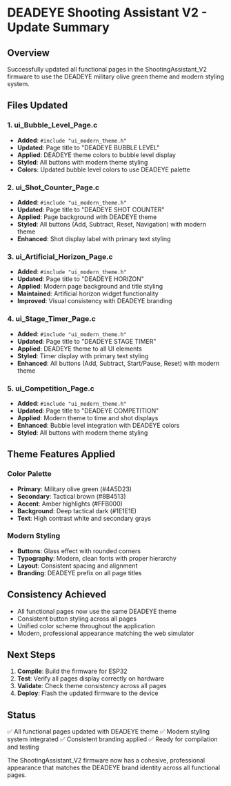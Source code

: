 # DEADEYE Shooting Assistant V2 - Update Summary

## Overview
Successfully updated all functional pages in the ShootingAssistant_V2 firmware to use the DEADEYE military olive green theme and modern styling system.

## Files Updated

### 1. ui_Bubble_Level_Page.c
- **Added**: `#include "ui_modern_theme.h"`
- **Updated**: Page title to "DEADEYE BUBBLE LEVEL"
- **Applied**: DEADEYE theme colors to bubble level display
- **Styled**: All buttons with modern theme styling
- **Colors**: Updated bubble level colors to use DEADEYE palette

### 2. ui_Shot_Counter_Page.c
- **Added**: `#include "ui_modern_theme.h"`
- **Updated**: Page title to "DEADEYE SHOT COUNTER"
- **Applied**: Page background with DEADEYE theme
- **Styled**: All buttons (Add, Subtract, Reset, Navigation) with modern theme
- **Enhanced**: Shot display label with primary text styling

### 3. ui_Artificial_Horizon_Page.c
- **Added**: `#include "ui_modern_theme.h"`
- **Updated**: Page title to "DEADEYE HORIZON"
- **Applied**: Modern page background and title styling
- **Maintained**: Artificial horizon widget functionality
- **Improved**: Visual consistency with DEADEYE branding

### 4. ui_Stage_Timer_Page.c
- **Added**: `#include "ui_modern_theme.h"`
- **Updated**: Page title to "DEADEYE STAGE TIMER"
- **Applied**: DEADEYE theme to all UI elements
- **Styled**: Timer display with primary text styling
- **Enhanced**: All buttons (Add, Subtract, Start/Pause, Reset) with modern theme

### 5. ui_Competition_Page.c
- **Added**: `#include "ui_modern_theme.h"`
- **Updated**: Page title to "DEADEYE COMPETITION"
- **Applied**: Modern theme to time and shot displays
- **Enhanced**: Bubble level integration with DEADEYE colors
- **Styled**: All buttons with modern theme styling

## Theme Features Applied

### Color Palette
- **Primary**: Military olive green (#4A5D23)
- **Secondary**: Tactical brown (#8B4513)
- **Accent**: Amber highlights (#FFB000)
- **Background**: Deep tactical dark (#1E1E1E)
- **Text**: High contrast white and secondary grays

### Modern Styling
- **Buttons**: Glass effect with rounded corners
- **Typography**: Modern, clean fonts with proper hierarchy
- **Layout**: Consistent spacing and alignment
- **Branding**: DEADEYE prefix on all page titles

## Consistency Achieved
- All functional pages now use the same DEADEYE theme
- Consistent button styling across all pages
- Unified color scheme throughout the application
- Modern, professional appearance matching the web simulator

## Next Steps
1. **Compile**: Build the firmware for ESP32
2. **Test**: Verify all pages display correctly on hardware
3. **Validate**: Check theme consistency across all pages
4. **Deploy**: Flash the updated firmware to the device

## Status
✅ All functional pages updated with DEADEYE theme
✅ Modern styling system integrated
✅ Consistent branding applied
✅ Ready for compilation and testing

The ShootingAssistant_V2 firmware now has a cohesive, professional appearance that matches the DEADEYE brand identity across all functional pages.
